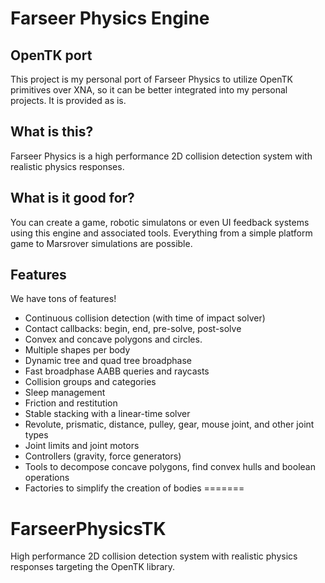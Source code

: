 # Farseer Physics Engine

## OpenTK port
This project is my personal port of Farseer Physics to utilize OpenTK primitives over XNA, so it can be better integrated into my personal projects.  It is provided as is.

## What is this?
Farseer Physics is a high performance 2D collision detection system with realistic physics responses.

## What is it good for?
You can create a game, robotic simulatons or even UI feedback systems using this engine and associated tools. Everything from a simple platform game to Marsrover simulations are possible.

## Features
We have tons of features!

* Continuous collision detection (with time of impact solver)
* Contact callbacks: begin, end, pre-solve, post-solve
* Convex and concave polygons and circles.
* Multiple shapes per body
* Dynamic tree and quad tree broadphase
* Fast broadphase AABB queries and raycasts
* Collision groups and categories
* Sleep management
* Friction and restitution
* Stable stacking with a linear-time solver
* Revolute, prismatic, distance, pulley, gear, mouse joint, and other joint types
* Joint limits and joint motors
* Controllers (gravity, force generators)
* Tools to decompose concave polygons, find convex hulls and boolean operations
* Factories to simplify the creation of bodies
=======
# FarseerPhysicsTK
High performance 2D collision detection system with realistic physics responses targeting the OpenTK library.
